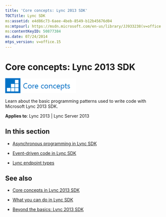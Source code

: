 ```yaml
---
title: 'Core concepts: Lync 2013 SDK'
TOCTitle: Lync SDK
ms:assetid: e4d86c73-6aee-4beb-8549-b12b45676d04
ms:mtpsurl: https://msdn.microsoft.com/en-us/library/JJ933238(v=office.15)
ms:contentKeyID: 50877384
ms.date: 07/24/2014
mtps_version: v=office.15
---
```


# Core concepts: Lync 2013 SDK

![Core concepts](images/JJ933133.mod_icon_CoreConcepts_long(Office.15).png "Core concepts")

Learn about the basic programming patterns used to write code with Microsoft Lync 2013 SDK.



**Applies to**: Lync 2013 | Lync Server 2013

## In this section

  - [Asynchronous programming in Lync SDK](asynchronous-programming-in-lync-sdk.md)

  - [Event-driven code in Lync SDK](event-driven-code-in-lync-sdk.md)

  - [Lync endpoint types](lync-endpoint-types.md)

## See also

  - [Core concepts in Lync 2013 SDK](core-concepts-in-lync-2013-sdk.md)

  - [What you can do in Lync SDK](what-you-can-do-in-lync-sdk.md)

  - [Beyond the basics: Lync 2013 SDK](beyond-the-basics-lync-2013-sdk.md)

